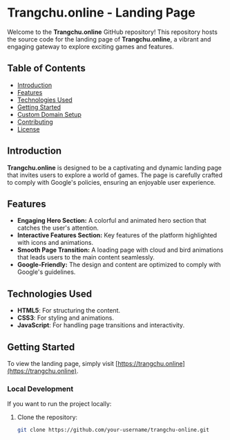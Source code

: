# Trangchu.online - Landing Page

Welcome to the **Trangchu.online** GitHub repository! This repository hosts the source code for the landing page of **Trangchu.online**, a vibrant and engaging gateway to explore exciting games and features.

## Table of Contents
- [Introduction](#introduction)
- [Features](#features)
- [Technologies Used](#technologies-used)
- [Getting Started](#getting-started)
- [Custom Domain Setup](#custom-domain-setup)
- [Contributing](#contributing)
- [License](#license)

## Introduction
**Trangchu.online** is designed to be a captivating and dynamic landing page that invites users to explore a world of games. The page is carefully crafted to comply with Google's policies, ensuring an enjoyable user experience.

## Features
- **Engaging Hero Section:** A colorful and animated hero section that catches the user's attention.
- **Interactive Features Section:** Key features of the platform highlighted with icons and animations.
- **Smooth Page Transition:** A loading page with cloud and bird animations that leads users to the main content seamlessly.
- **Google-Friendly:** The design and content are optimized to comply with Google's guidelines.

## Technologies Used
- **HTML5**: For structuring the content.
- **CSS3**: For styling and animations.
- **JavaScript**: For handling page transitions and interactivity.

## Getting Started
To view the landing page, simply visit [https://trangchu.online](https://trangchu.online).

### Local Development
If you want to run the project locally:

1. Clone the repository:
   ```bash
   git clone https://github.com/your-username/trangchu-online.git
